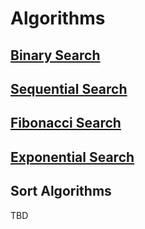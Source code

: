# Algorithms

## [Binary Search](src/main/java/algorithms/search/binarySearch/README.md)
## [Sequential Search](src/main/java/algorithms/search/sequentialSearch/README.md)
## [Fibonacci Search](src/main/java/algorithms/search/fibonacciSearch/README.md)
## [Exponential Search](src/main/java/algorithms/search/exponentialSearch/README.md)

## Sort Algorithms

TBD